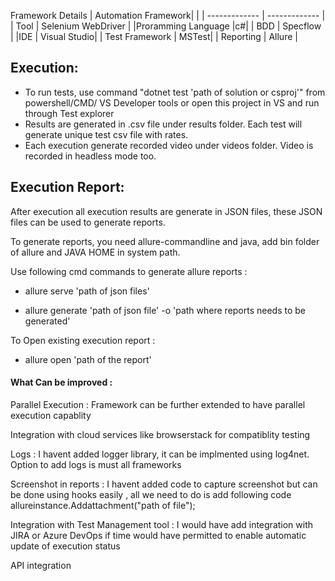 Framework Details
| Automation Framework| |
| ------------- | ------------- |
| Tool  | Selenium WebDriver |
|Proramming Language |c#|
| BDD  | Specflow  |
|IDE | Visual Studio|
| Test Framework | MSTest|
| Reporting | Allure |


## Execution:
- To run tests, use command "dotnet test 'path of solution or csproj'" from powershell/CMD/ VS Developer tools or open this project in VS and run through Test explorer
- Results are generated in .csv file under results folder. Each test will generate unique test csv file with rates.
- Each execution generate recorded video under videos folder. Video is recorded in headless mode too.

## Execution Report:
After execution all execution results are generate in JSON files, these JSON files can be used to generate reports.

To generate reports, you need allure-commandline and java, add bin folder of allure and JAVA HOME in system path. 

Use following cmd commands to generate allure reports :

 - allure serve 'path of json files'
 
 - allure generate 'path of json file' -o 'path where reports needs to be generated'
 
 
 To Open existing execution report :
 
- allure open 'path of the report'

#### What Can be improved :

Parallel Execution : Framework can be further extended to have parallel execution capablity

Integration with cloud services like browserstack for compatiblity testing

Logs : I havent added logger library, it can be implmented using log4net. Option to add logs is must all frameworks

Screenshot in reports : I havent added code to capture screenshot but can be done using hooks easily , all we need to do is add following code
allureinstance.Addattachment("path of file");

Integration with Test Management tool : I would have add integration with JIRA or Azure DevOps if time would have permitted to enable automatic update of execution status

API integration
